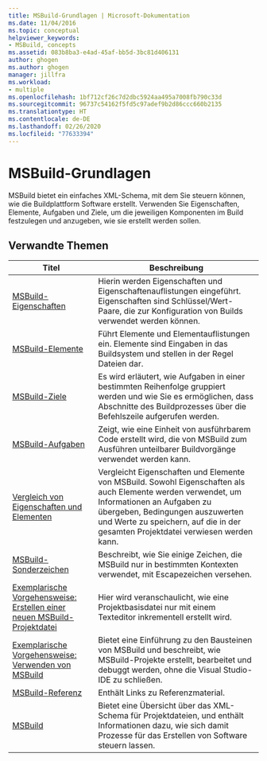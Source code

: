 ```yaml
---
title: MSBuild-Grundlagen | Microsoft-Dokumentation
ms.date: 11/04/2016
ms.topic: conceptual
helpviewer_keywords:
- MSBuild, concepts
ms.assetid: 083b8ba3-e4ad-45af-bb5d-3bc81d406131
author: ghogen
ms.author: ghogen
manager: jillfra
ms.workload:
- multiple
ms.openlocfilehash: 1bf712cf26c7d2dbc5924aa495a7008fb790c33d
ms.sourcegitcommit: 96737c54162f5fd5c97adef9b2d86ccc660b2135
ms.translationtype: HT
ms.contentlocale: de-DE
ms.lasthandoff: 02/26/2020
ms.locfileid: "77633394"
---
```

# <a name="msbuild-concepts"></a>MSBuild-Grundlagen

MSBuild bietet ein einfaches XML-Schema, mit dem Sie steuern können, wie die Buildplattform Software erstellt. Verwenden Sie Eigenschaften, Elemente, Aufgaben und Ziele, um die jeweiligen Komponenten im Build festzulegen und anzugeben, wie sie erstellt werden sollen.

## <a name="related-topics"></a>Verwandte Themen

| Titel | Beschreibung |
| - | - |
| [MSBuild-Eigenschaften](../msbuild/msbuild-properties.md) | Hierin werden Eigenschaften und Eigenschaftenauflistungen eingeführt. Eigenschaften sind Schlüssel/Wert-Paare, die zur Konfiguration von Builds verwendet werden können. |
| [MSBuild-Elemente](../msbuild/msbuild-items.md) | Führt Elemente und Elementauflistungen ein. Elemente sind Eingaben in das Buildsystem und stellen in der Regel Dateien dar. |
| [MSBuild-Ziele](../msbuild/msbuild-targets.md) | Es wird erläutert, wie Aufgaben in einer bestimmten Reihenfolge gruppiert werden und wie Sie es ermöglichen, dass Abschnitte des Buildprozesses über die Befehlszeile aufgerufen werden. |
| [MSBuild-Aufgaben](../msbuild/msbuild-tasks.md) | Zeigt, wie eine Einheit von ausführbarem Code erstellt wird, die von MSBuild zum Ausführen unteilbarer Buildvorgänge verwendet werden kann. |
| [Vergleich von Eigenschaften und Elementen](../msbuild/comparing-properties-and-items.md) | Vergleicht Eigenschaften und Elemente von MSBuild. Sowohl Eigenschaften als auch Elemente werden verwendet, um Informationen an Aufgaben zu übergeben, Bedingungen auszuwerten und Werte zu speichern, auf die in der gesamten Projektdatei verwiesen werden kann. |
| [MSBuild-Sonderzeichen](../msbuild/msbuild-special-characters.md) | Beschreibt, wie Sie einige Zeichen, die MSBuild nur in bestimmten Kontexten verwendet, mit Escapezeichen versehen. |
| [Exemplarische Vorgehensweise: Erstellen einer neuen MSBuild-Projektdatei](../msbuild/walkthrough-creating-an-msbuild-project-file-from-scratch.md) | Hier wird veranschaulicht, wie eine Projektbasisdatei nur mit einem Texteditor inkrementell erstellt wird. |
| [Exemplarische Vorgehensweise: Verwenden von MSBuild](../msbuild/walkthrough-using-msbuild.md) | Bietet eine Einführung zu den Bausteinen von MSBuild und beschreibt, wie MSBuild-Projekte erstellt, bearbeitet und debuggt werden, ohne die Visual Studio-IDE zu schließen. |
| [MSBuild-Referenz](../msbuild/msbuild-reference.md) | Enthält Links zu Referenzmaterial. |
| [MSBuild](../msbuild/msbuild.md) | Bietet eine Übersicht über das XML-Schema für Projektdateien, und enthält Informationen dazu, wie sich damit Prozesse für das Erstellen von Software steuern lassen. |
